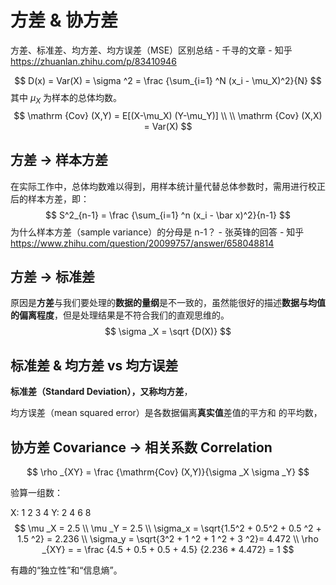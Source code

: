 

# 方差 & 协方差

方差、标准差、均方差、均方误差（MSE）区别总结 - 千寻的文章 - 知乎 https://zhuanlan.zhihu.com/p/83410946


$$
D(x) = Var(X) = \sigma ^2 = \frac {\sum_{i=1} ^N (x_i - \mu_X)^2}{N}
$$
其中 $\mu_X$ 为样本的总体均数。
$$
\mathrm {Cov} (X,Y) = E[(X-\mu_X) (Y-\mu_Y)] 
\\ \\
\mathrm {Cov} (X,X) = Var(X)
$$

## 方差 -> 样本方差

在实际工作中，总体均数难以得到，用样本统计量代替总体参数时，需用进行校正后的样本方差，即：
$$
S^2_{n-1} = \frac {\sum_{i=1} ^n (x_i - \bar x)^2}{n-1}
$$
为什么样本方差（sample variance）的分母是 n-1？ - 张英锋的回答 - 知乎 https://www.zhihu.com/question/20099757/answer/658048814

## 方差 -> 标准差

原因是**方差**与我们要处理的**数据的量纲**是不一致的，虽然能很好的描述**数据与均值的偏离程度**，但是处理结果是不符合我们的直观思维的。
$$
\sigma _X = \sqrt {D(X)}
$$

## 标准差 & 均方差 vs 均方误差

**标准差（Standard Deviation），又称均方差**，

均方误差（mean squared error）是各数据偏离**真实值**差值的平方和 的平均数，



## 协方差 Covariance -> 相关系数 Correlation

$$
\rho _{XY} = \frac {\mathrm{Cov} (X,Y)}{\sigma _X \sigma _Y}
$$



验算一组数：

X: 1 2 3 4
Y: 2 4 6 8
$$
\mu _X = 2.5 \\
\mu _Y = 2.5 \\
\sigma_x = \sqrt{1.5^2 + 0.5^2 + 0.5 ^2 + 1.5 ^2} = 2.236 \\
\sigma_y = \sqrt{3^2 + 1 ^2 + 1 ^2 + 3 ^2}= 4.472 \\
\rho _{XY} = = \frac {4.5 + 0.5 + 0.5 + 4.5} {2.236 * 4.472} = 1 
$$






有趣的“独立性”和“信息熵”。